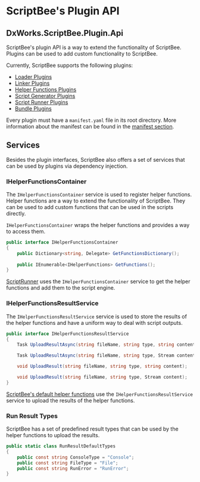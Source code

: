 ﻿# ScriptBee's Plugin API

## DxWorks.ScriptBee.Plugin.Api

ScriptBee's plugin API is a way to extend the functionality of ScriptBee. Plugins can be used to add custom
functionality to ScriptBee.

Currently, ScriptBee supports the following plugins:

- [Loader Plugins](loader.md)
- [Linker Plugins](linker.md)
- [Helper Functions Plugins](helper_functions.md)
- [Script Generator Plugins](script_generator.md)
- [Script Runner Plugins](script_runner.md)
- [Bundle Plugins](bundle.md)

Every plugin must have a `manifest.yaml` file in its root directory. More information about the manifest can be found in
the [manifest section](manifest.md).

## Services

Besides the plugin interfaces, ScriptBee also offers a set of services that can be used by plugins via dependency
injection.

### IHelperFunctionsContainer

The `IHelperFunctionsContainer` service is used to register helper functions. Helper functions are a way to extend the
functionality of ScriptBee. They can be used to add custom functions that can be used in the scripts directly.

`IHelperFunctionsContainer` wraps the helper functions and provides a way to access them.

```csharp title="IHelperFunctionsContainer.cs"
public interface IHelperFunctionsContainer
{
    public Dictionary<string, Delegate> GetFunctionsDictionary();
    
    public IEnumerable<IHelperFunctions> GetFunctions();
}
```

[ScriptRunner](script_runner.md) uses the `IHelperFunctionsContainer` service to get the helper functions and add them
to the script engine.

### IHelperFunctionsResultService

The `IHelperFunctionsResultService` service is used to store the results of the helper functions and have a uniform way
to deal with script outputs.

```csharp title="IHelperFunctionsResultService.cs"
public interface IHelperFunctionsResultService
{
    Task UploadResultAsync(string fileName, string type, string content, CancellationToken cancellationToken = default);

    Task UploadResultAsync(string fileName, string type, Stream content, CancellationToken cancellationToken = default);

    void UploadResult(string fileName, string type, string content);

    void UploadResult(string fileName, string type, Stream content);
}

```

[ScriptBee's default helper functions](https://github.com/dxworks/scriptbee/tree/master/Plugins/HelperFunctions/DxWorks.ScriptBee.Plugin.HelperFunctions.Default)
use the `IHelperFunctionsResultService` service to upload the results of the
helper functions.

### Run Result Types

ScriptBee has a set of predefined result types that can be used by the helper functions to upload the results.

```csharp title="RunResultDefaultTypes.cs"
public static class RunResultDefaultTypes
{
    public const string ConsoleType = "Console";
    public const string FileType = "File";
    public const string RunError = "RunError";
}
```
